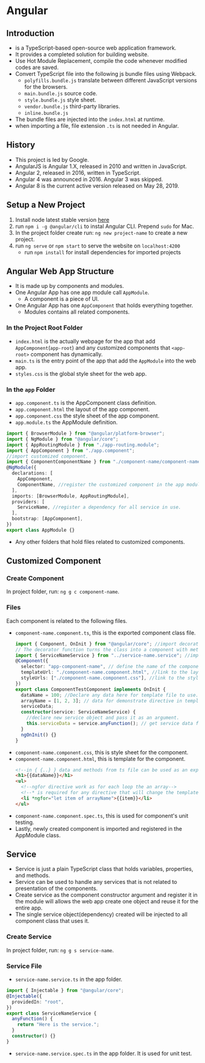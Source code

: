 # Angular

## Introduction

- is a TypeScript-based open-source web application framework.
- It provides a completed solution for building website.
- Use Hot Module Replacement, compile the code whenever modified codes are saved.
- Convert TypeScript file into the following js bundle files using Webpack.
  - `polyfills.bundle.js` translate between different JavaScript versions for the browsers.
  - `main.bundle.js` source code.
  - `style.bundle.js` style sheet.
  - `vendor.bundle.js` third-party libraries.
  - `inline.bundle.js`
- The bundle files are injected into the `index.html` at runtime.
- when importing a file, file extension `.ts` is not needed in Angular.

## History

- This project is led by Google.
- AngularJS is Angular 1.X, released in 2010 and written in JavaScript.
- Angular 2, released in 2016, written in TypeScript.
- Angular 4 was announced in 2016. Angular 3 was skipped.
- Angular 8 is the current active version released on May 28, 2019.

## Setup a New Project

1. Install node latest stable version [here](https://nodejs.org/en/)
2. run `npm i -g @angular/cli` to instal Angular CLI. Prepend `sudo` for Mac.
3. In the project folder create run: `ng new project-name` to create a new project.
4. run `ng serve` or `npm start` to serve the website on `localhost:4200`
   - run `npm install` for install dependencies for imported projects

## Angular Web App Structure

- It is made up by components and modules.
- One Angular App has one app module call `AppModule`.
  - A component is a piece of UI.
- One Angular App has one `AppComponent` that holds everything together.
  - Modules contains all related components.

### In the Project Root Folder

- `index.html` is the actually webpage for the app that add `AppComponent`(`app-root`) and any customized components that `<app-root>` component has dynamically.
- `main.ts` is the entry point of the app that add the `AppModule` into the web app.
- `styles.css` is the global style sheet for the web app.

### In the `app` Folder

- `app.component.ts` is the AppComponent class definition.
- `app.component.html` the layout of the app component.
- `app.component.css` the style sheet of the app component.
- `app.module.ts` the AppModule definition.

```ts
import { BrowserModule } from "@angular/platform-browser";
import { NgModule } from "@angular/core";
import { AppRoutingModule } from "./app-routing.module";
import { AppComponent } from "./app.component";
//import customized component.
import { ComponentComponentName } from "./component-name/component-name.component";
@NgModule({
  declarations: [
    AppComponent,
    ComponentName, //register the customized component in the app module.
  ],
  imports: [BrowserModule, AppRoutingModule],
  providers: [
    ServiceName, //register a dependency for all service in use.
  ],
  bootstrap: [AppComponent],
})
export class AppModule {}
```

- Any other folders that hold files related to customized components.

## Customized Component

### Create Component

In project folder, run: `ng g c component-name`.

### Files

Each component is related to the following files.

- `component-name.component.ts`, this is the exported component class file.
  ```typescript
  import { Component, OnInit } from "@angular/core"; //import decorator.
  // The decorator function turns the class into a component with meta data.
  import { ServiceNameService } from "../service-name.service"; //import service
  @Component({
    selector: "app-component-name", // define the name of the component tag in app component html file.
    templateUrl: "./component-name.component.html", //link to the layout of the component.
    styleUrls: ["./component-name.component.css"], //link to the style sheet of the component.
  })
  export class ComponentTestComponent implements OnInit {
    dataName = 100; //Declare any data here for template file to use.
    arrayName = [1, 2, 3]; // data for demonstrate directive in template.
    serviceData;
    constructor(service: ServiceNameService) {
      //declare new service object and pass it as an argument.
      this.serviceData = service.anyFunction(); // get service data from service method.
    }
    ngOnInit() {}
  }
  ```
- `component-name.component.css`, this is style sheet for the component.
- `component-name.component.html`, this is template for the component.
  ```html
  <!--in { {..} } data and methods from ts file can be used as an expression.-->
  <h1>{{dataName}}</h1>
  <ul>
    <!--ngfor directive work as for each loop the an array-->
    <!--* is required for any directive that will change the template structure-->
    <li *ngfor="let item of arrayName">{{item}}</li>
  </ul>
  ```
- `component-name.component.spec.ts`, this is used for component's unit testing.
- Lastly, newly created component is imported and registered in the AppModule class.

## Service

- Service is just a plain TypeScript class that holds variables, properties, and methods.
- Service can be used to handle any services that is not related to presentation of the components.
- Create service as the component constructor argument and register it in the module will allows the web app create one object and reuse it for the entire app.
- The single service object(dependency) created will be injected to all component class that uses it.

### Create Service

In project folder, run: `ng g s service-name`.

### Service File

- `service-name.service.ts` in the app folder.

```typescript
import { Injectable } from "@angular/core";
@Injectable({
  providedIn: "root",
})
export class ServiceNameService {
  anyFunction() {
    return "Here is the service.";
  }
  constructor() {}
}
```

- `service-name.service.spec.ts` in the app folder. It is used for unit test.
